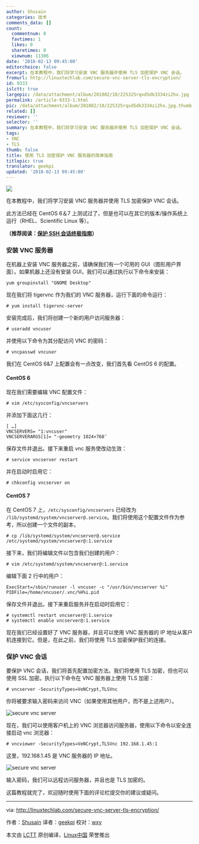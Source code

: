 ```yaml
---
author: Shusain
categories: 技术
comments_data: []
count:
  commentnum: 0
  favtimes: 1
  likes: 0
  sharetimes: 0
  viewnum: 11306
date: '2018-02-13 09:45:00'
editorchoice: false
excerpt: 在本教程中，我们将学习安装 VNC 服务器并使用 TLS 加密保护 VNC 会话。
fromurl: http://linuxtechlab.com/secure-vnc-server-tls-encryption/
id: 9333
islctt: true
largepic: /data/attachment/album/201802/10/225325rqxd5dk3334zi2hx.jpg
permalink: /article-9333-1.html
pic: /data/attachment/album/201802/10/225325rqxd5dk3334zi2hx.jpg.thumb.jpg
related: []
reviewer: ''
selector: ''
summary: 在本教程中，我们将学习安装 VNC 服务器并使用 TLS 加密保护 VNC 会话。
tags:
- VNC
- TLS
thumb: false
title: 使用 TLS 加密保护 VNC 服务器的简单指南
titlepic: true
translator: geekpi
updated: '2018-02-13 09:45:00'
---
```


![](/data/attachment/album/201802/10/225325rqxd5dk3334zi2hx.jpg)


在本教程中，我们将学习安装 VNC 服务器并使用 TLS 加密保护 VNC 会话。


此方法已经在 CentOS 6＆7 上测试过了，但是也可以在其它的版本/操作系统上运行（RHEL、Scientific Linux 等）。


**（推荐阅读：[保护 SSH 会话终极指南](http://linuxtechlab.com/ultimate-guide-to-securing-ssh-sessions/)）**


### 安装 VNC 服务器


在机器上安装 VNC 服务器之前，请确保我们有一个可用的 GUI（图形用户界面）。如果机器上还没有安装 GUI，我们可以通过执行以下命令来安装：



```
yum groupinstall "GNOME Desktop"

```

现在我们将 tigervnc 作为我们的 VNC 服务器，运行下面的命令运行：



```
# yum install tigervnc-server

```

安装完成后，我们将创建一个新的用户访问服务器：



```
# useradd vncuser

```

并使用以下命令为其分配访问 VNC 的密码：



```
# vncpasswd vncuser

```

我们在 CentOS 6&7 上配置会有一点改变，我们首先看 CentOS 6 的配置。


#### CentOS 6


现在我们需要编辑 VNC 配置文件：



```
# vim /etc/sysconfig/vncservers

```

并添加下面这几行：



```
[ …]
VNCSERVERS= "1:vncuser"
VNCSERVERARGS[1]= "-geometry 1024×768″

```

保存文件并退出。接下来重启 vnc 服务使改动生效：



```
# service vncserver restart

```

并在启动时启用它：



```
# chkconfig vncserver on

```

#### CentOS 7


在 CentOS 7 上，`/etc/sysconfig/vncservers` 已经改为 `/lib/systemd/system/vncserver@.service`。我们将使用这个配置文件作为参考，所以创建一个文件的副本，



```
# cp /lib/systemd/system/vncserver@.service /etc/systemd/system/vncserver@:1.service

```

接下来，我们将编辑文件以包含我们创建的用户：



```
# vim /etc/systemd/system/vncserver@:1.service

```

编辑下面 2 行中的用户：



```
ExecStart=/sbin/runuser -l vncuser -c "/usr/bin/vncserver %i"
PIDFile=/home/vncuser/.vnc/%H%i.pid

```

保存文件并退出。接下来重启服务并在启动时启用它：



```
# systemctl restart vncserver@:1.service
# systemctl enable vncserver@:1.service

```

现在我们已经设置好了 VNC 服务器，并且可以使用 VNC 服务器的 IP 地址从客户机连接到它。但是，在此之前，我们将使用 TLS 加密保护我们的连接。


### 保护 VNC 会话


要保护 VNC 会话，我们将首先配置加密方法。我们将使用 TLS 加密，但也可以使用 SSL 加密。执行以下命令在 VNC 服务器上使用 TLS 加密：



```
# vncserver -SecurityTypes=VeNCrypt,TLSVnc

```

你将被要求输入密码来访问 VNC（如果使用其他用户，而不是上述用户）。


![secure vnc server](/data/attachment/album/201802/10/225350ru74izoba4xb3fru.png)


现在，我们可以使用客户机上的 VNC 浏览器访问服务器，使用以下命令以安全连接启动 vnc 浏览器：



```
# vncviewer -SecurityTypes=VeNCrypt,TLSVnc 192.168.1.45:1

```

这里，192.168.1.45 是 VNC 服务器的 IP 地址。


![secure vnc server](/data/attachment/album/201802/10/225355u07ozq7lehqaolj6.png)


输入密码，我们可以远程访问服务器，并且也是 TLS 加密的。


这篇教程就完了，欢迎随时使用下面的评论栏提交你的建议或疑问。




---


via: <http://linuxtechlab.com/secure-vnc-server-tls-encryption/>


作者：[Shusain](http://linuxtechlab.com/author/shsuain/) 译者：[geekpi](https://github.com/geekpi) 校对：[wxy](https://github.com/wxy)


本文由 [LCTT](https://github.com/LCTT/TranslateProject) 原创编译，[Linux中国](https://linux.cn/) 荣誉推出